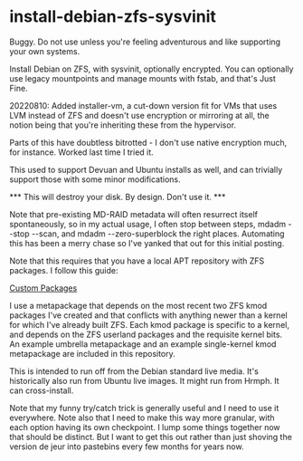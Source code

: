 # install-debian-zfs-sysvinit

Buggy. Do not use unless you're feeling adventurous and like supporting
your own systems.

Install Debian on ZFS, with sysvinit, optionally encrypted. You can
optionally use legacy mountpoints and manage mounts with fstab, and that's
Just Fine.

20220810: Added installer-vm, a cut-down version fit for VMs that uses LVM
instead of ZFS and doesn't use encryption or mirroring at all, the notion
being that you're inheriting these from the hypervisor.

Parts of this have doubtless bitrotted - I don't use native encryption
much, for instance. Worked last time I tried it.

This used to support Devuan and Ubuntu installs as well, and can trivially
support those with some minor modifications.

*** This will destroy your disk. By design. Don't use it. ***

Note that pre-existing MD-RAID metadata will often resurrect itself
spontaneously, so in my actual usage, I often stop between steps, mdadm
--stop --scan, and mdadm --zero-superblock the right places. Automating
this has been a merry chase so I've yanked that out for this initial
posting.

Note that this requires that you have a local APT repository with ZFS
packages. I follow this guide:

[Custom Packages](https://openzfs.github.io/openzfs-docs/Developer%20Resources/Custom%20Packages.html)

I use a metapackage that depends on the most recent two ZFS kmod packages
I've created and that conflicts with anything newer than a kernel for which
I've already built ZFS. Each kmod package is specific to a kernel, and
depends on the ZFS userland packages and the requisite kernel bits. An
example umbrella metapackage and an example single-kernel kmod metapackage
are included in this repository.

This is intended to run off from the Debian standard live media. It's
historically also run from Ubuntu live images. It might run from Hrmph. It
can cross-install.

Note that my funny try/catch trick is generally useful and I need to use it
everywhere. Note also that I need to make this way more granular, with each
option having its own checkpoint. I lump some things together now that
should be distinct. But I want to get this out rather than just shoving the
version de jeur into pastebins every few months for years now.
